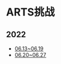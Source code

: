 #  ARTS挑战

## 2022

- [06.13~06.19](./02-技术笔记/02-ARTS/2022-01arts.md)
- [06.20~06.27](./02-技术笔记/02-ARTS/2022-02arts.md)

